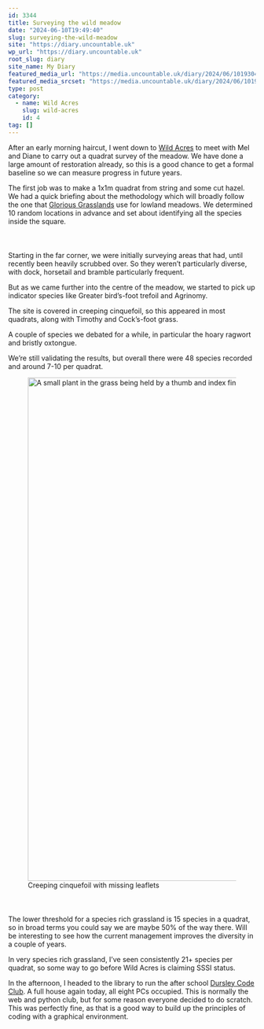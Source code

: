 ```yaml
---
id: 3344
title: Surveying the wild meadow
date: "2024-06-10T19:49:40"
slug: surveying-the-wild-meadow
site: "https://diary.uncountable.uk"
wp_url: "https://diary.uncountable.uk"
root_slug: diary
site_name: My Diary
featured_media_url: "https://media.uncountable.uk/diary/2024/06/10193043/IMG20240610125145.webp"
featured_media_srcset: "https://media.uncountable.uk/diary/2024/06/10193043/IMG20240610125145-300x136.webp 300w, https://media.uncountable.uk/diary/2024/06/10193043/IMG20240610125145-1024x463.webp 1024w, https://media.uncountable.uk/diary/2024/06/10193043/IMG20240610125145-150x150.webp 150w, https://media.uncountable.uk/diary/2024/06/10193043/IMG20240610125145-640x290.webp 640w, https://media.uncountable.uk/diary/2024/06/10193043/IMG20240610125145.webp 2000w"
type: post
category:
  - name: Wild Acres
    slug: wild-acres
    id: 4
tag: []
---
```



<p>After an early morning haircut, I went down to <a href="https://wildacres.org.uk/">Wild Acres</a> to meet with Mel and Diane to carry out a quadrat survey of the meadow.  We have done a large amount of restoration already, so this is a good chance to get a formal baseline so we can measure progress in future years.</p>



<p>The first job was to make a 1x1m quadrat from string and some cut hazel.  We had a quick briefing about the methodology which will broadly follow the one that <a href="https://www.cotswolds-nl.org.uk/looking-after/our-grasslands-projects/glorious-cotswolds-grasslands/">Glorious Grasslands</a> use for lowland meadows.  We determined 10 random locations in advance and set about identifying all the species inside the square.</p>


<style>.kb-row-layout-id3344_6bcaf8-92 > .kt-row-column-wrap{align-content:start;}:where(.kb-row-layout-id3344_6bcaf8-92 > .kt-row-column-wrap) > .wp-block-kadence-column{justify-content:start;}.kb-row-layout-id3344_6bcaf8-92 > .kt-row-column-wrap{column-gap:var(--global-kb-gap-md, 2rem);row-gap:var(--global-kb-gap-md, 2rem);padding-top:var(--global-kb-spacing-sm, 1.5rem);padding-bottom:var(--global-kb-spacing-sm, 1.5rem);grid-template-columns:repeat(2, minmax(0, 1fr));}.kb-row-layout-id3344_6bcaf8-92 > .kt-row-layout-overlay{opacity:0.30;}@media all and (max-width: 1024px){.kb-row-layout-id3344_6bcaf8-92 > .kt-row-column-wrap{grid-template-columns:repeat(2, minmax(0, 1fr));}}@media all and (max-width: 767px){.kb-row-layout-id3344_6bcaf8-92 > .kt-row-column-wrap{grid-template-columns:minmax(0, 1fr);}.kb-row-layout-id3344_6bcaf8-92 > .kt-row-column-wrap > .wp-block-kadence-column:nth-of-type(1){order:2;}.kb-row-layout-id3344_6bcaf8-92 > .kt-row-column-wrap > .wp-block-kadence-column:nth-of-type(2){order:1;}.kb-row-layout-id3344_6bcaf8-92 > .kt-row-column-wrap > .wp-block-kadence-column:nth-of-type(3){order:12;}.kb-row-layout-id3344_6bcaf8-92 > .kt-row-column-wrap > .wp-block-kadence-column:nth-of-type(4){order:11;}.kb-row-layout-id3344_6bcaf8-92 > .kt-row-column-wrap > .wp-block-kadence-column:nth-of-type(5){order:22;}.kb-row-layout-id3344_6bcaf8-92 > .kt-row-column-wrap > .wp-block-kadence-column:nth-of-type(6){order:21;}.kb-row-layout-id3344_6bcaf8-92 > .kt-row-column-wrap > .wp-block-kadence-column:nth-of-type(7){order:32;}.kb-row-layout-id3344_6bcaf8-92 > .kt-row-column-wrap > .wp-block-kadence-column:nth-of-type(8){order:31;}}</style><div class="kb-row-layout-wrap kb-row-layout-id3344_6bcaf8-92 alignnone wp-block-kadence-rowlayout"><div class="kt-row-column-wrap kt-has-2-columns kt-row-layout-equal kt-tab-layout-inherit kt-mobile-layout-row kt-row-valign-top">
<style>.kadence-column3344_fda22d-0f > .kt-inside-inner-col,.kadence-column3344_fda22d-0f > .kt-inside-inner-col:before{border-top-left-radius:0px;border-top-right-radius:0px;border-bottom-right-radius:0px;border-bottom-left-radius:0px;}.kadence-column3344_fda22d-0f > .kt-inside-inner-col{column-gap:var(--global-kb-gap-sm, 1rem);}.kadence-column3344_fda22d-0f > .kt-inside-inner-col{flex-direction:column;}.kadence-column3344_fda22d-0f > .kt-inside-inner-col > .aligncenter{width:100%;}.kadence-column3344_fda22d-0f > .kt-inside-inner-col:before{opacity:0.3;}.kadence-column3344_fda22d-0f{position:relative;}@media all and (max-width: 1024px){.kadence-column3344_fda22d-0f > .kt-inside-inner-col{flex-direction:column;justify-content:center;}}@media all and (max-width: 767px){.kadence-column3344_fda22d-0f > .kt-inside-inner-col{flex-direction:column;justify-content:center;}}</style>
<div class="wp-block-kadence-column kadence-column3344_fda22d-0f"><div class="kt-inside-inner-col">
<p>Starting in the far corner, we were initially surveying areas that had, until recently been heavily scrubbed over.  So they weren&#8217;t particularly diverse, with dock, horsetail and bramble particularly frequent.</p>



<p>But as we came further into the centre of the meadow, we started to pick up indicator species like Greater bird&#8217;s-foot trefoil and Agrinomy.</p>



<p>The site is covered in creeping cinquefoil, so this appeared in most quadrats, along with Timothy and Cock&#8217;s-foot grass.</p>



<p>A couple of species we debated for a while, in particular the hoary ragwort and bristly oxtongue.</p>



<p>We&#8217;re still validating the results, but overall there were 48 species recorded and around 7-10 per quadrat.</p>
</div></div>


<style>.kadence-column3344_7ecf50-ac > .kt-inside-inner-col,.kadence-column3344_7ecf50-ac > .kt-inside-inner-col:before{border-top-left-radius:0px;border-top-right-radius:0px;border-bottom-right-radius:0px;border-bottom-left-radius:0px;}.kadence-column3344_7ecf50-ac > .kt-inside-inner-col{column-gap:var(--global-kb-gap-sm, 1rem);}.kadence-column3344_7ecf50-ac > .kt-inside-inner-col{flex-direction:column;}.kadence-column3344_7ecf50-ac > .kt-inside-inner-col > .aligncenter{width:100%;}.kadence-column3344_7ecf50-ac > .kt-inside-inner-col:before{opacity:0.3;}.kadence-column3344_7ecf50-ac{position:relative;}@media all and (max-width: 1024px){.kadence-column3344_7ecf50-ac > .kt-inside-inner-col{flex-direction:column;justify-content:center;}}@media all and (max-width: 767px){.kadence-column3344_7ecf50-ac > .kt-inside-inner-col{flex-direction:column;justify-content:center;}}</style>
<div class="wp-block-kadence-column kadence-column3344_7ecf50-ac"><div class="kt-inside-inner-col">
<figure class="wp-block-image size-large"><img loading="lazy" decoding="async" width="576" height="1024" src="https://media.uncountable.uk/diary/2024/06/10193042/IMG20240610121620-576x1024.webp" alt="A small plant in the grass being held by a thumb and index finger" class="wp-image-3345" srcset="https://media.uncountable.uk/diary/2024/06/10193042/IMG20240610121620-576x1024.webp 576w, https://media.uncountable.uk/diary/2024/06/10193042/IMG20240610121620-169x300.webp 169w, https://media.uncountable.uk/diary/2024/06/10193042/IMG20240610121620-360x640.webp 360w, https://media.uncountable.uk/diary/2024/06/10193042/IMG20240610121620-scaled.webp 1440w" sizes="auto, (max-width: 576px) 100vw, 576px" /><figcaption class="wp-element-caption">Creeping cinquefoil with missing leaflets</figcaption></figure>
</div></div>

</div></div>


<p>The lower threshold for a species rich grassland is 15 species in a quadrat, so in broad terms you could say we are maybe 50% of the way there.  Will be interesting to see how the current management improves the diversity in a couple of years.</p>



<p>In very species rich grassland, I&#8217;ve seen consistently 21+ species per quadrat, so some way to go before Wild Acres is claiming SSSI status.</p>



<p>In the afternoon, I headed to the library to run the after school <a href="https://www.facebook.com/dursleycodeclub">Dursley Code Club</a>.  A full house again today, all eight PCs occupied.  This is normally the web and python club, but for some reason everyone decided to do scratch.  This was perfectly fine, as that is a good way to build up the principles of coding with a graphical environment.  </p>

